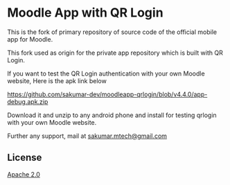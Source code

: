 Moodle App with QR Login
=================

This is the fork of primary repository of source code of the official mobile app for Moodle.

This fork used as origin for the private app repository which is built with QR Login.

If you want to test the QR Login authentication with your own Moodle website, Here is the apk link below

https://github.com/sakumar-dev/moodleapp-qrlogin/blob/v4.4.0/app-debug.apk.zip

Download it and unzip to any android phone and install for testing qrlogin with your own Moodle website.

Further any support, mail at sakumar.mtech@gmail.com

License
-------

[Apache 2.0](http://www.apache.org/licenses/LICENSE-2.0)
